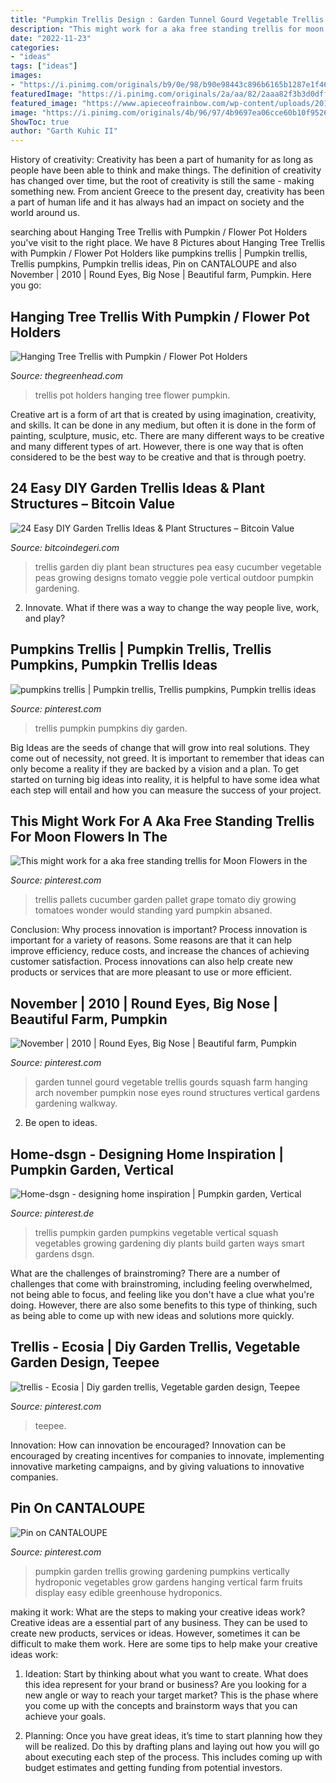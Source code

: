```yaml
---
title: "Pumpkin Trellis Design : Garden Tunnel Gourd Vegetable Trellis Gourds Squash Farm Hanging Arch November Pumpkin Nose Eyes Round Structures Vertical Gardens Gardening Walkway"
description: "This might work for a aka free standing trellis for moon flowers in the"
date: "2022-11-23"
categories:
- "ideas"
tags: ["ideas"]
images:
- "https://i.pinimg.com/originals/b9/0e/98/b90e98443c896b6165b1287e1f46abad.jpg"
featuredImage: "https://i.pinimg.com/originals/2a/aa/82/2aaa82f3b3d0dff6c7185198cb65324b.jpg"
featured_image: "https://www.apieceofrainbow.com/wp-content/uploads/2018/05/DIY-garden-trellis-ideas-build-cucumber-trellis-plant-structure-designs-screen-wall-vines-pergola-vegetables-flowers-apieceofrainbow-14.jpg"
image: "https://i.pinimg.com/originals/4b/96/97/4b9697ea06cce60b10f95263d4e0d281.jpg"
ShowToc: true
author: "Garth Kuhic II"
---
```



History of creativity:
Creativity has been a part of humanity for as long as people have been able to think and make things. The definition of creativity has changed over time, but the root of creativity is still the same - making something new. From ancient Greece to the present day, creativity has been a part of human life and it has always had an impact on society and the world around us.

	

		
searching about Hanging Tree Trellis with Pumpkin / Flower Pot Holders you've visit to the right place. We have 8 Pictures about Hanging Tree Trellis with Pumpkin / Flower Pot Holders like pumpkins trellis | Pumpkin trellis, Trellis pumpkins, Pumpkin trellis ideas, Pin on CANTALOUPE and also November | 2010 | Round Eyes, Big Nose | Beautiful farm, Pumpkin. Here you go:
		
    
## Hanging Tree Trellis With Pumpkin / Flower Pot Holders

<img loading=lazy src="https://www.thegreenhead.com/imgs/hanging-tree-trellis-with-pumpkin-flower-pot-holders-3.jpg" onerror="this.onerror=null;this.src='https://tse2.mm.bing.net/th?id=OIP.uGy67yRWTOHu_n7ddV49pgHaIJ&amp;pid=15.1';" alt="Hanging Tree Trellis with Pumpkin / Flower Pot Holders">

_Source: thegreenhead.com_

>trellis pot holders hanging tree flower pumpkin. 

	

Creative art is a form of art that is created by using imagination, creativity, and skills. It can be done in any medium, but often it is done in the form of painting, sculpture, music, etc. There are many different ways to be creative and many different types of art. However, there is one way that is often considered to be the best way to be creative and that is through poetry.

    
## 24 Easy DIY Garden Trellis Ideas &amp; Plant Structures – Bitcoin Value

<img loading=lazy src="https://www.apieceofrainbow.com/wp-content/uploads/2018/05/DIY-garden-trellis-ideas-build-cucumber-trellis-plant-structure-designs-screen-wall-vines-pergola-vegetables-flowers-apieceofrainbow-14.jpg" onerror="this.onerror=null;this.src='https://tse4.mm.bing.net/th?id=OIP.-fKeDc0bBHwlplUdOOREAwHaLH&amp;pid=15.1';" alt="24 Easy DIY Garden Trellis Ideas &amp; Plant Structures – Bitcoin Value">

_Source: bitcoindegeri.com_

>trellis garden diy plant bean structures pea easy cucumber vegetable peas growing designs tomato veggie pole vertical outdoor pumpkin gardening. 

	

2. Innovate. What if there was a way to change the way people live, work, and play?

    
## Pumpkins Trellis | Pumpkin Trellis, Trellis Pumpkins, Pumpkin Trellis Ideas

<img loading=lazy src="https://i.pinimg.com/originals/2a/aa/82/2aaa82f3b3d0dff6c7185198cb65324b.jpg" onerror="this.onerror=null;this.src='https://tse4.mm.bing.net/th?id=OIP.ORvDFbNjreJZL-iIC4zxBgHaJ4&amp;pid=15.1';" alt="pumpkins trellis | Pumpkin trellis, Trellis pumpkins, Pumpkin trellis ideas">

_Source: pinterest.com_

>trellis pumpkin pumpkins diy garden. 

	

Big Ideas are the seeds of change that will grow into real solutions. They come out of necessity, not greed. It is important to remember that ideas can only become a reality if they are backed by a vision and a plan. To get started on turning big ideas into reality, it is helpful to have some idea what each step will entail and how you can measure the success of your project.

    
## This Might Work For A Aka Free Standing Trellis For Moon Flowers In The

<img loading=lazy src="https://i.pinimg.com/736x/25/c9/e0/25c9e0ac5f8240c15630f07d12f4d2f1--bedroom-windows-vegetable-garden.jpg" onerror="this.onerror=null;this.src='https://tse2.mm.bing.net/th?id=OIP._yorzBQSSwCBVt89Rn1sewHaJ3&amp;pid=15.1';" alt="This might work for a aka free standing trellis for Moon Flowers in the">

_Source: pinterest.com_

>trellis pallets cucumber garden pallet grape tomato diy growing tomatoes wonder would standing yard pumpkin absaned. 

	

Conclusion: Why process innovation is important?
Process innovation is important for a variety of reasons. Some reasons are that it can help improve efficiency, reduce costs, and increase the chances of achieving customer satisfaction. Process innovations can also help create new products or services that are more pleasant to use or more efficient.

    
## November | 2010 | Round Eyes, Big Nose | Beautiful Farm, Pumpkin

<img loading=lazy src="https://i.pinimg.com/originals/a8/52/16/a85216e3ba69a76d96857a087197d9a3.jpg" onerror="this.onerror=null;this.src='https://tse2.mm.bing.net/th?id=OIP.JYD_8odPoM-yf6JxcumHKQHaFj&amp;pid=15.1';" alt="November | 2010 | Round Eyes, Big Nose | Beautiful farm, Pumpkin">

_Source: pinterest.com_

>garden tunnel gourd vegetable trellis gourds squash farm hanging arch november pumpkin nose eyes round structures vertical gardens gardening walkway. 

	

2. Be open to ideas.

    
## Home-dsgn - Designing Home Inspiration | Pumpkin Garden, Vertical

<img loading=lazy src="https://i.pinimg.com/originals/b9/0e/98/b90e98443c896b6165b1287e1f46abad.jpg" onerror="this.onerror=null;this.src='https://tse2.mm.bing.net/th?id=OIP.D3r-EMTSZHpomKaRXbcVDQHaJ4&amp;pid=15.1';" alt="Home-dsgn - designing home inspiration | Pumpkin garden, Vertical">

_Source: pinterest.de_

>trellis pumpkin garden pumpkins vegetable vertical squash vegetables growing gardening diy plants build garten ways smart gardens dsgn. 

	

What are the challenges of brainstroming?
There are a number of challenges that come with brainstroming, including feeling overwhelmed, not being able to focus, and feeling like you don't have a clue what you're doing. However, there are also some benefits to this type of thinking, such as being able to come up with new ideas and solutions more quickly.

    
## Trellis - Ecosia | Diy Garden Trellis, Vegetable Garden Design, Teepee

<img loading=lazy src="https://i.pinimg.com/736x/04/cb/91/04cb914541e1e5085dd89f9df1f29218.jpg" onerror="this.onerror=null;this.src='https://tse1.mm.bing.net/th?id=OIP.PAee2uoyVfWMVIfmxYrWnAHaJf&amp;pid=15.1';" alt="trellis - Ecosia | Diy garden trellis, Vegetable garden design, Teepee">

_Source: pinterest.com_

>teepee. 

	

Innovation: How can innovation be encouraged?
Innovation can be encouraged by creating incentives for companies to innovate, implementing innovative marketing campaigns, and by giving valuations to innovative companies.

    
## Pin On CANTALOUPE

<img loading=lazy src="https://i.pinimg.com/originals/4b/96/97/4b9697ea06cce60b10f95263d4e0d281.jpg" onerror="this.onerror=null;this.src='https://tse3.mm.bing.net/th?id=OIP.Q1IrIMGscjGs25x5o4s5NAHaDZ&amp;pid=15.1';" alt="Pin on CANTALOUPE">

_Source: pinterest.com_

>pumpkin garden trellis growing gardening pumpkins vertically hydroponic vegetables grow gardens hanging vertical farm fruits display easy edible greenhouse hydroponics. 

	

making it work: What are the steps to making your creative ideas work?
Creative ideas are a essential part of any business. They can be used to create new products, services or ideas. However, sometimes it can be difficult to make them work. Here are some tips to help make your creative ideas work:
1. Ideation: Start by thinking about what you want to create. What does this idea represent for your brand or business? Are you looking for a new angle or way to reach your target market? This is the phase where you come up with the concepts and brainstorm ways that you can achieve your goals.

2. Planning: Once you have great ideas, it’s time to start planning how they will be realized. Do this by drafting plans and laying out how you will go about executing each step of the process. This includes coming up with budget estimates and getting funding from potential investors.


